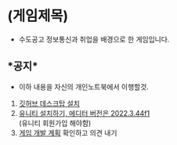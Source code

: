 # (게임제목)
- 수도공고 정보통신과 취업을 배경으로 한 게임입니다.

## \*공지\*
- 이하 내용을 자신의 개인노트북에서 이행할것.
1. [깃허브 데스크탑 설치](https://youtu.be/wBsSUBEUYV4?si=PQ_HFc55a1o9R_gF)
2. [유니티 설치하기, 에디터 버전은 2022.3.44f1](https://public-cdn.cloud.unity3d.com/hub/prod/UnityHubSetup.exe)   
(유니티 회원가입 해야함) 
3. [게임 개발 계획](game_plan/detail.md) 확인하고 의견 내기
